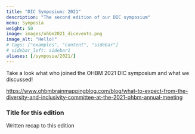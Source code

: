 ```yaml
---
title: "DIC Symposium: 2021"
description: "The second edition of our DIC symposium"
menu: Symposia
weight: 50
image: images/ohbm2021_dicevents.png
image_alt: "Hello!"
# tags: ["examples", "content", "sidebar"]
# sidebar_left: sidebar1
aliases: [/symposia/2021/]
---
```

Take a look what who joined the OHBM 2021 DIC symposium and what we discussed!

https://www.ohbmbrainmappingblog.com/blog/what-to-expect-from-the-diversity-and-inclusivity-committee-at-the-2021-ohbm-annual-meeting

### Title for this edition
Written recap to this edition
